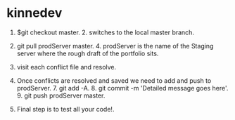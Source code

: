 kinnedev
======

1. $git checkout master.
        2. switches to the local master branch.

3. git pull prodServer master.
        4. prodServer is the name of the Staging server where the rough draft of the portfolio sits.

5. visit each conflict file and resolve. 

6. Once conflicts are resolved and saved we need to add and push to prodServer.
        7. git add -A.
        8. git commit -m 'Detailed message goes here'.
        9. git push prodServer master.

10. Final step is to test all your code!.
